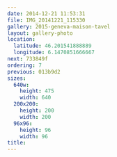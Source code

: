 ```yaml
---
date: 2014-12-21 11:53:31
file: IMG_20141221_115330
gallery: 2015-geneva-maison-tavel
layout: gallery-photo
location:
  latitude: 46.201541888889
  longitude: 6.1470851666667
next: 733849f
ordering: 7
previous: 013b9d2
sizes:
  640w:
    height: 475
    width: 640
  200x200:
    height: 200
    width: 200
  96x96:
    height: 96
    width: 96
title: 
---
```

